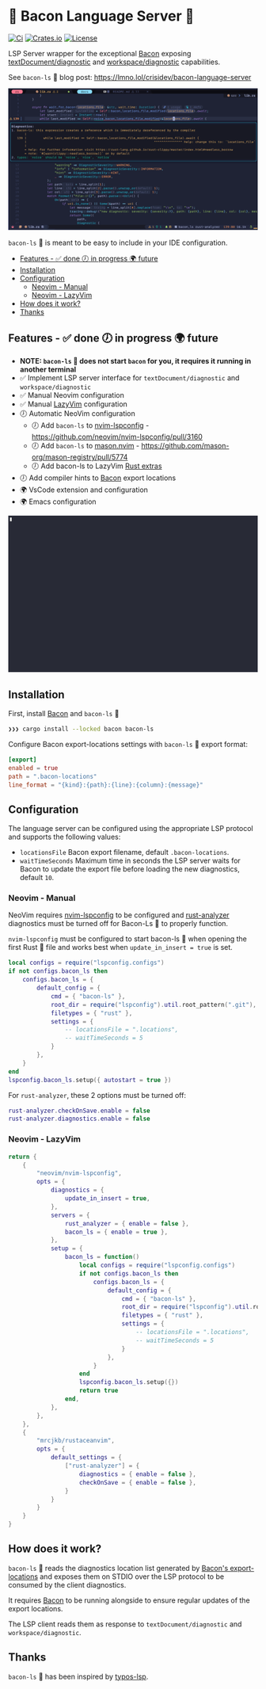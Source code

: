 # 🐽 Bacon Language Server 🐽
[![Ci](https://img.shields.io/github/actions/workflow/status/crisidev/bacon-ls/test.yml?style=for-the-badge)](https://github.com/crisidev/bacon-ls/actions?query=workflow%3Atest)
[![Crates.io](https://img.shields.io/crates/v/bacon-ls?style=for-the-badge)](https://crates.io/crates/bacon-ls)
[![License](https://img.shields.io/badge/license-MIT-blue?style=for-the-badge)](https://github.com/crisidev/bacon-ls/blob/main/LICENSE)

LSP Server wrapper for the exceptional [Bacon](https://dystroy.org/bacon/) exposing [textDocument/diagnostic](https://microsoft.github.io/language-server-protocol/specification#textDocument_diagnostic) and [workspace/diagnostic](https://microsoft.github.io/language-server-protocol/specification#workspace_diagnostic) capabilities.

See `bacon-ls` 🐽 blog post: https://lmno.lol/crisidev/bacon-language-server

![Bacon screenshot](./screenshot.png)

`bacon-ls` 🐽 is meant to be easy to include in your IDE configuration.

<!-- vim-markdown-toc Marked -->

* [Features - ✅ done 🕖 in progress 🌍 future](#features---✅-done-🕖-in-progress-🌍-future)
* [Installation](#installation)
* [Configuration](#configuration)
    * [Neovim - Manual](#neovim---manual)
    * [Neovim - LazyVim](#neovim---lazyvim)
* [How does it work?](#how-does-it-work?)
* [Thanks](#thanks)

<!-- vim-markdown-toc -->

## Features - ✅ done 🕖 in progress 🌍 future

- **NOTE: `bacon-ls` 🐽 does not start `bacon` for you, it requires it running in another terminal**
- ✅ Implement LSP server interface for `textDocument/diagnostic` and `workspace/diagnostic` 
- ✅ Manual Neovim configuration
- ✅ Manual [LazyVim](https://www.lazyvim.org) configuration
- 🕖 Automatic NeoVim configuration
    - 🕖 Add `bacon-ls` to [nvim-lspconfig](https://github.com/neovim/nvim-lspconfig/) - https://github.com/neovim/nvim-lspconfig/pull/3160 
    - 🕖 Add `bacon-ls` to [mason.nvim](https://github.com/williamboman/mason.nvim) - https://github.com/mason-org/mason-registry/pull/5774
    - 🕖 Add bacon-ls to LazyVim [Rust extras](https://github.com/LazyVim/LazyVim/blob/main/lua/lazyvim/plugins/extras/lang/rust.lua)
- 🕖 Add compiler hints to [Bacon](https://dystroy.org/bacon/) export locations
- 🌍 VsCode extension and configuration
- 🌍 Emacs configuration

![Bacon gif](./bacon-ls.gif)
## Installation

First, install [Bacon](https://dystroy.org/bacon/#installation) and `bacon-ls` 🐽

```bash
❯❯❯ cargo install --locked bacon bacon-ls
```

Configure Bacon export-locations settings with `bacon-ls` 🐽 export format:

```toml
[export]
enabled = true
path = ".bacon-locations"
line_format = "{kind}:{path}:{line}:{column}:{message}"
```

## Configuration
The language server can be configured using the appropriate LSP protocol and
supports the following values:

* `locationsFile` Bacon export filename, default `.bacon-locations`.
* `waitTimeSeconds` Maximum time in seconds the LSP server waits for Bacon to 
update the export file before loading the new diagnostics, default `10`.
### Neovim - Manual

NeoVim requires [nvim-lspconfig](https://github.com/neovim/nvim-lspconfig/) to be configured 
and [rust-analyzer](https://rust-analyzer.github.io/) diagnostics must be turned off for Bacon-Ls 🐽 
to properly function.

`nvim-lspconfig` must be configured to start bacon-ls 🐽 when opening
the first Rust 🦀 file and works best when `update_in_insert = true`
is set.

```lua
local configs = require("lspconfig.configs")
if not configs.bacon_ls then
    configs.bacon_ls = {
        default_config = {
            cmd = { "bacon-ls" },
            root_dir = require("lspconfig").util.root_pattern(".git"),
            filetypes = { "rust" },
            settings = {
                -- locationsFile = ".locations",
                -- waitTimeSeconds = 5
            }
        },
    }
end
lspconfig.bacon_ls.setup({ autostart = true })
```

For `rust-analyzer`, these 2 options must be turned off:

```lua
rust-analyzer.checkOnSave.enable = false
rust-analyzer.diagnostics.enable = false
```

### Neovim - LazyVim 
```lua
return {
    {
        "neovim/nvim-lspconfig",
        opts = {
            diagnostics = {
                update_in_insert = true,
            },
            servers = {
                rust_analyzer = { enable = false },
                bacon_ls = { enable = true },
            },
            setup = {
                bacon_ls = function()
                    local configs = require("lspconfig.configs")
                    if not configs.bacon_ls then
                        configs.bacon_ls = {
                            default_config = {
                                cmd = { "bacon-ls" },
                                root_dir = require("lspconfig").util.root_pattern(".git"),
                                filetypes = { "rust" },
                                settings = {
                                    -- locationsFile = ".locations",
                                    -- waitTimeSeconds = 5
                                }
                            },
                        }
                    end
                    lspconfig.bacon_ls.setup({})
                    return true
                end,
            },
        },
    },
    {
        "mrcjkb/rustaceanvim",
        opts = {
            default_settings = {
                ["rust-analyzer"] = { 
                    diagnostics = { enable = false },
                    checkOnSave = { enable = false },
                }
            }
        }
    }
}
```
## How does it work?

`bacon-ls` 🐽 reads the diagnostics location list generated
by [Bacon's export-locations](https://dystroy.org/bacon/config/#export-locations) 
and exposes them on STDIO over the LSP protocol to be consumed
by the client diagnostics.

It requires [Bacon](https://dystroy.org/bacon/) to be running alongside 
to ensure regular updates of the export locations.

The LSP client reads them as response to `textDocument/diagnostic` and `workspace/diagnostic`.

## Thanks
`bacon-ls` 🐽 has been inspired by [typos-lsp](https://github.com/tekumara/typos-lsp).
